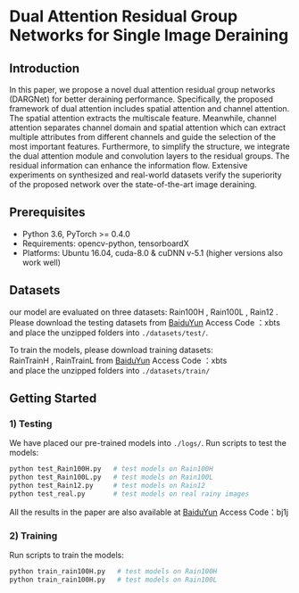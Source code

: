 # Dual Attention Residual Group Networks for Single Image Deraining
## Introduction
In this paper, we propose a novel dual attention residual group networks (DARGNet) for better deraining performance. Specifically, the proposed framework of dual attention includes spatial attention and channel attention. The spatial attention extracts the multiscale feature. Meanwhile, channel attention separates channel domain and spatial attention which can extract multiple attributes from different channels and guide the selection of the most important features. Furthermore, to simplify the structure, we integrate the dual attention module and convolution layers to the residual groups. The residual information can enhance the information flow. Extensive experiments on synthesized and real-world datasets verify the superiority of the proposed network over the state-of-the-art image deraining. 
## Prerequisites

- Python 3.6, PyTorch >= 0.4.0 
- Requirements: opencv-python, tensorboardX
- Platforms: Ubuntu 16.04, cuda-8.0 & cuDNN v-5.1 (higher versions also work well)
## Datasets

our model are evaluated on three datasets: 
Rain100H , Rain100L , Rain12 .   
Please download the testing datasets from [BaiduYun](https://pan.baidu.com/s/115-OBqATI9JGS3ZG0-BUsA) Access Code ：xbts   
and place the unzipped folders into `./datasets/test/`.

To train the models, please download training datasets:   
RainTrainH , RainTrainL from [BaiduYun](https://pan.baidu.com/s/115-OBqATI9JGS3ZG0-BUsA) Access Code ：xbts    
and place the unzipped folders into `./datasets/train/`


## Getting Started

### 1) Testing

We have placed our pre-trained models into `./logs/`. 
Run scripts to test the models:

```python
python test_Rain100H.py   # test models on Rain100H
python test_Rain100L.py   # test models on Rain100L
python test_Rain12.py     # test models on Rain12
python test_real.py       # test models on real rainy images
```

All the results in the paper are also available at [BaiduYun](https://pan.baidu.com/s/1HRXNR05y5tWgeb8eFhylug )   Access Code：bj1j 

### 2) Training
Run scripts to train the models:

```python
python train_rain100H.py   # test models on Rain100H
python train_rain100H.py   # test models on Rain100L
```
